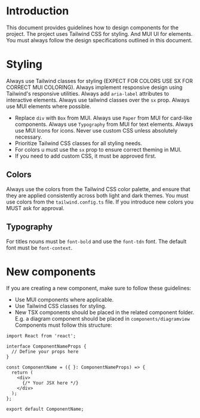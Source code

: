 # Introduction
This document provides guidelines how to design components for the project.
The project uses Tailwind CSS for styling. And MUI UI for elements.
You must always follow the design specifications outlined in this document.

# Styling
Always use Tailwind classes for styling (EXPECT FOR COLORS USE SX FOR CORRECT MUI COLORING).
Always implement responsive design using Tailwind's responsive utilities.
Always add `aria-label` attributes to interactive elements.
Always use tailwind classes over the `sx` prop.
Always use MUI elements where possible.
- Replace `div` with `Box` from MUI.
Always use `Paper` from MUI for card-like components.
Always use `Typography` from MUI for text elements.
Always use MUI Icons for icons.
Never use custom CSS unless absolutely necessary.
- Prioritize Tailwind CSS classes for all styling needs.
- For colors u must use the `sx` prop to ensure correct theming in MUI.
- If you need to add custom CSS, it must be approved first.

## Colors
Always use the colors from the Tailwind CSS color palette, and ensure that they are applied consistently across both light and dark themes.
You must use colors from the `tailwind.config.ts` file. If you introduce new colors you MUST ask for approval.

## Typography
For titles nouns must be `font-bold` and use the `font-tdn` font.
The default font must be `font-context`.

# New components
If you are creating a new component, make sure to follow these guidelines:
- Use MUI components where applicable.
- Use Tailwind CSS classes for styling.
- New TSX components should be placed in the related component folder. E.g. a diagram component should be placed in `components/diagramview`
Components must follow this structure:
```
import React from 'react';

interface ComponentNameProps {
  // Define your props here
}

const ComponentName = ({ }: ComponentNameProps) => {
  return (
    <div>
      {/* Your JSX here */}
    </div>
  );
};

export default ComponentName;
``` 

